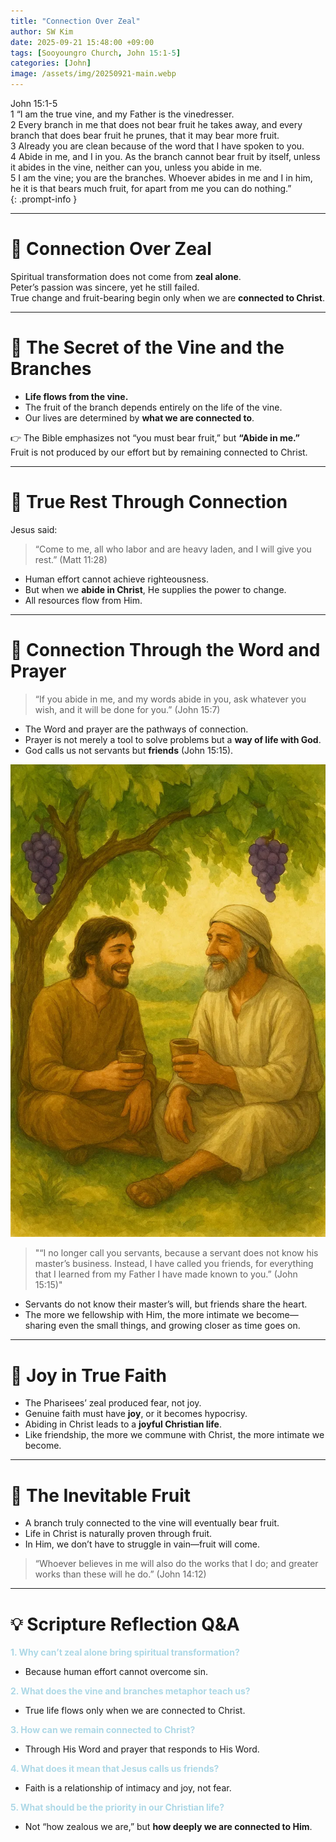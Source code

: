```yaml
---
title: "Connection Over Zeal"
author: SW Kim
date: 2025-09-21 15:48:00 +09:00
tags: [Sooyoungro Church, John 15:1-5]
categories: [John]
image: /assets/img/20250921-main.webp
---
```


>
John 15:1-5  
1 “I am the true vine, and my Father is the vinedresser.  
2 Every branch in me that does not bear fruit he takes away, and every branch that does bear fruit he prunes, that it may bear more fruit.  
3 Already you are clean because of the word that I have spoken to you.  
4 Abide in me, and I in you. As the branch cannot bear fruit by itself, unless it abides in the vine, neither can you, unless you abide in me.  
5 I am the vine; you are the branches. Whoever abides in me and I in him, he it is that bears much fruit, for apart from me you can do nothing.”  
{: .prompt-info }

---

# 📖 Connection Over Zeal

Spiritual transformation does not come from **zeal alone**.  
Peter’s passion was sincere, yet he still failed.  
True change and fruit-bearing begin only when we are **connected to Christ**.

---

# 📖 The Secret of the Vine and the Branches

- **Life flows from the vine.**  
- The fruit of the branch depends entirely on the life of the vine.  
- Our lives are determined by **what we are connected to**.  

👉 The Bible emphasizes not “you must bear fruit,” but **“Abide in me.”**  
Fruit is not produced by our effort but by remaining connected to Christ.  

---

# 📖 True Rest Through Connection

Jesus said:  

> “Come to me, all who labor and are heavy laden, and I will give you rest.” (Matt 11:28)  

- Human effort cannot achieve righteousness.  
- But when we **abide in Christ**, He supplies the power to change.  
- All resources flow from Him.  

---

# 📖 Connection Through the Word and Prayer

> “If you abide in me, and my words abide in you, ask whatever you wish, and it will be done for you.” (John 15:7)  

- The Word and prayer are the pathways of connection.  
- Prayer is not merely a tool to solve problems but a **way of life with God**.  
- God calls us not servants but **friends** (John 15:15).  

![예수님과 친구](/assets/img/20250921-01-720.webp)

> "“I no longer call you servants, because a servant does not know his master’s business. Instead, I have called you friends, for everything that I learned from my Father I have made known to you.” (John 15:15)"

- Servants do not know their master’s will, but friends share the heart.
- The more we fellowship with Him, the more intimate we become—sharing even the small things, and growing closer as time goes on.

---

# 📖 Joy in True Faith

- The Pharisees’ zeal produced fear, not joy.  
- Genuine faith must have **joy**, or it becomes hypocrisy.  
- Abiding in Christ leads to a **joyful Christian life**.  
- Like friendship, the more we commune with Christ, the more intimate we become.  

---

# 📖 The Inevitable Fruit

- A branch truly connected to the vine will eventually bear fruit.  
- Life in Christ is naturally proven through fruit.  
- In Him, we don’t have to struggle in vain—fruit will come.  

> “Whoever believes in me will also do the works that I do; and greater works than these will he do.” (John 14:12)  

---

# 💡 Scripture Reflection Q&A

**<span style="color:lightblue">1. Why can’t zeal alone bring spiritual transformation?</span>**  
- Because human effort cannot overcome sin.  

**<span style="color:lightblue">2. What does the vine and branches metaphor teach us?</span>**  
- True life flows only when we are connected to Christ.  

**<span style="color:lightblue">3. How can we remain connected to Christ?</span>**  
- Through His Word and prayer that responds to His Word.  

**<span style="color:lightblue">4. What does it mean that Jesus calls us friends?</span>**  
- Faith is a relationship of intimacy and joy, not fear.  

**<span style="color:lightblue">5. What should be the priority in our Christian life?</span>**  
- Not “how zealous we are,” but **how deeply we are connected to Him**.  